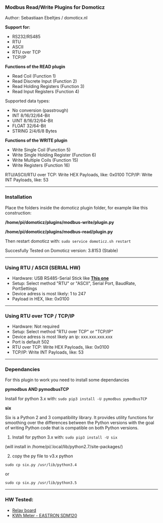 ### Modbus Read/Write Plugins for Domoticz
Author: Sebastiaan Ebeltjes / domoticx.nl

**Support for:**

* RS232/RS485
* RTU
* ASCII
* RTU over TCP
* TCP/IP

**Functions of the READ plugin**

* Read Coil (Function 1)
* Read Discrete Input (Function 2)
* Read Holding Registers (Function 3)
* Read Input Registers (Function 4)

Supported data types:

* No conversion (passtrough)
* INT 8/16/32/64-Bit
* UINT 8/16/32/64-Bit
* FLOAT 32/64-Bit
* STRING 2/4/6/8 Bytes

**Functions of the WRITE plugin**

* Write Single Coil (Function 5)
* Write Single Holding Register (Function 6)
* Write Multiple Coils (Function 15)
* Write Registers (Function 16)

RTU/ASCII/RTU over TCP: Write HEX Payloads, like: 0x0100
TCP/IP: Write INT Payloads, like: 53

-----
### Installation

Place the folders inside the domoticz plugin folder, for example like this construction:

**/home/pi/domoticz/plugins/modbus-write/plugin.py**

**/home/pi/domoticz/plugins/modbus-read/plugin.py**

Then restart domoticz with: ```sudo service domoticz.sh restart```

Succesfully Tested on Domoticz version: 3.8153 (Stable)

-----
### Using RTU / ASCII (SERIAL HW)

* Hardware: USB RS485-Serial Stick like **[This one](http://domoticx.nl/webwinkel/index.php?route=product/product&product_id=386)**
* Setup: Select method "RTU" or "ASCII", Serial Port, BaudRate, PortSettings
* Device adress is most likely: 1 to 247
* Payload in HEX, like: 0x0100

-----
### Using RTU over TCP / TCP/IP

* Hardware: Not required
* Setup: Select method "RTU over TCP" or "TCP/IP"
* Device adress is most likely an ip: xxx.xxx.xxx.xxx
* Port is default 502
* RTU over TCP: Write HEX Payloads, like: 0x0100
* TCP/IP: Write INT Payloads, like: 53

-----
### Dependancies

For this plugin to work you need to install some dependancies

**pymodbus AND pymodbusTCP**

Install for python 3.x with: ```sudo pip3 install -U pymodbus pymodbusTCP```

**six**

Six is a Python 2 and 3 compatibility library. It provides utility functions for smoothing over the differences between the Python versions with the goal of writing Python code that is compatible on both Python versions.

1) Install for python 3.x with: ```sudo pip3 install -U six```

(will install in /home/pi/.local/lib/python2.7/site-packages/)

2) copy the py file to v3.x python

```sudo cp six.py /usr/lib/python3.4```

or

```sudo cp six.py /usr/lib/python3.5```

-----
### HW Tested:
* [Relay board](http://domoticx.com/modbus-relaisbord/)
* [KWh Meter - EASTRON SDM120](http://domoticx.com/modbus-kwh-meter-eastron-sdm120/)
